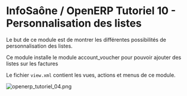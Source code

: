 InfoSaône / OpenERP Tutoriel 10 - Personnalisation des listes
===================

Le but de ce module est de montrer les différentes possibilités de personnalisation des listes.

Ce module installe le module account_voucher pour pouvoir ajouter des listes sur les factures

Le fichier `view.xml` contient les vues, actions et menus de ce module.

![openerp_tutoriel_04.png](https://raw.github.com/tonygalmiche/openerp_tutoriel_10/master/static/src/img/openerp_tutoriel_10.png) 
